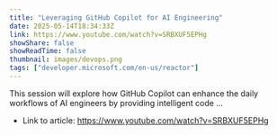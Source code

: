 ```yaml
---
title: "Leveraging GitHub Copilot for AI Engineering"
date: 2025-05-14T18:34:33Z
link: https://www.youtube.com/watch?v=SRBXUF5EPHg
showShare: false
showReadTime: false
thumbnail: images/devops.png
tags: ["developer.microsoft.com/en-us/reactor"]
---
```

This session will explore how GitHub Copilot can enhance the daily workflows of AI engineers by providing intelligent code ...

- Link to article: https://www.youtube.com/watch?v=SRBXUF5EPHg
